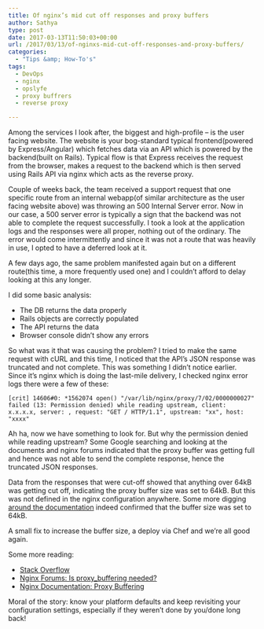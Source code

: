 ```yaml
---
title: Of nginx’s mid cut off responses and proxy buffers
author: Sathya
type: post
date: 2017-03-13T11:50:03+00:00
url: /2017/03/13/of-nginxs-mid-cut-off-responses-and-proxy-buffers/
categories:
  - "Tips &amp; How-To's"
tags:
  - DevOps
  - nginx
  - opslyfe
  - proxy buffrers
  - reverse proxy

---
```

Among the services I look after, the biggest and high-profile &#8211; is the user facing website. The website is your bog-standard typical frontend(powered by Express/Angular) which fetches data via an API which is powered by the backend(built on Rails). Typical flow is that Express receives the request from the browser, makes a request to the backend which is then served using Rails API via nginx which acts as the reverse proxy.

<!--more-->

Couple of weeks back, the team received a support request that one specific route from an internal webapp(of similar architecture as the user facing website above) was throwing an 500 Internal Server error. Now in our case, a 500 server error is typically a sign that the backend was not able to complete the request successfully. I took a look at the application logs and the responses were all proper, nothing out of the ordinary. The error would come intermittently and since it was not a route that was heavily in use, I opted to have a deferred look at it.

A few days ago, the same problem manifested again but on a different route(this time, a more frequently used one) and I couldn&#8217;t afford to delay looking at this any longer.

I did some basic analysis:

  * The DB returns the data properly
  * Rails objects are correctly populated
  * The API returns the data
  * Browser console didn&#8217;t show any errors

So what was it that was causing the problem? I tried to make the same request with cURL and this time, I noticed that the API&#8217;s JSON response was truncated and not complete. This was something I didn&#8217;t notice earlier. Since it&#8217;s nginx which is doing the last-mile delivery, I checked nginx error logs there were a few of these:

`[crit] 14606#0: *1562074 open() "/var/lib/nginx/proxy/7/02/0000000027" failed (13: Permission denied) while reading upstream, client: x.x.x.x, server: , request: "GET / HTTP/1.1", upstream: "xx", host: "xxxx"`

Ah ha, now we have something to look for. But why the permission denied while reading upstream? Some Google searching and looking at the documents and nginx forums indicated that the proxy buffer was getting full and hence was not able to send the complete response, hence the truncated JSON responses.

Data from the responses that were cut-off showed that anything over 64kB was getting cut off, indicating the proxy buffer size was set to 64kB. But this was not defined in the nginx configuration anywhere. Some more digging <a href="http://nginx.org/en/docs/http/ngx_http_proxy_module.html#proxy_buffers" target="_blank" rel="noopener noreferrer">around the documentation</a> indeed confirmed that the buffer size was set to 64kB.

A small fix to increase the buffer size, a deploy via Chef and we&#8217;re all good again.

Some more reading:

  * <a href="http://stackoverflow.com/questions/10557927/server-response-gets-cut-off-half-way-through" target="_blank" rel="noopener noreferrer">Stack Overflow</a>
  * <a href="https://forum.nginx.org/read.php?2,223845,223929#msg-223929" target="_blank" rel="noopener noreferrer">Nginx Forums: Is proxy_buffering needed?</a>
  * <a href="http://nginx.org/en/docs/http/ngx_http_proxy_module.html#proxy_buffering" target="_blank" rel="noopener noreferrer">Nginx Documentation: Proxy Buffering</a>

Moral of the story: know your platform defaults and keep revisiting your configuration settings, especially if they weren&#8217;t done by you/done long back!

&nbsp;